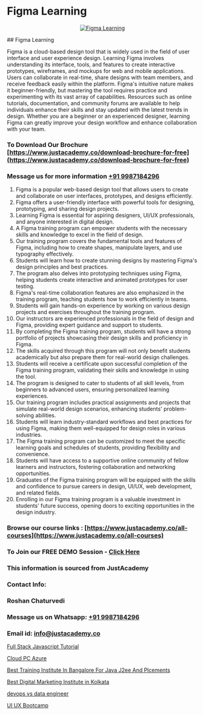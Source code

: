# Figma Learning

<p align="center">
  <a href="https://justacademy.co/course-detail/figma-training">
    <img src="https://justacademy.co/storage2/course_image/1677062509_course_image.webp" alt="Figma Learning">
  </a>
</p>
## Figma Learning

Figma is a cloud-based design tool that is widely used in the field of user interface and user experience design. Learning Figma involves understanding its interface, tools, and features to create interactive prototypes, wireframes, and mockups for web and mobile applications. Users can collaborate in real-time, share designs with team members, and receive feedback easily within the platform. Figma's intuitive nature makes it beginner-friendly, but mastering the tool requires practice and experimenting with its vast array of capabilities. Resources such as online tutorials, documentation, and community forums are available to help individuals enhance their skills and stay updated with the latest trends in design. Whether you are a beginner or an experienced designer, learning Figma can greatly improve your design workflow and enhance collaboration with your team.
### To Download Our Brochure [https://www.justacademy.co/download-brochure-for-free](https://www.justacademy.co/download-brochure-for-free)
### Message us for more information [+91 9987184296](https://api.whatsapp.com/send?phone=919987184296)
1) Figma is a popular web-based design tool that allows users to create and collaborate on user interfaces, prototypes, and designs efficiently.
2) Figma offers a user-friendly interface with powerful tools for designing, prototyping, and sharing design projects.
3) Learning Figma is essential for aspiring designers, UI/UX professionals, and anyone interested in digital design.
4) A Figma training program can empower students with the necessary skills and knowledge to excel in the field of design.
5) Our training program covers the fundamental tools and features of Figma, including how to create shapes, manipulate layers, and use typography effectively.
6) Students will learn how to create stunning designs by mastering Figma's design principles and best practices.
7) The program also delves into prototyping techniques using Figma, helping students create interactive and animated prototypes for user testing.
8) Figma's real-time collaboration features are also emphasized in the training program, teaching students how to work efficiently in teams.
9) Students will gain hands-on experience by working on various design projects and exercises throughout the training program.
10) Our instructors are experienced professionals in the field of design and Figma, providing expert guidance and support to students.
11) By completing the Figma training program, students will have a strong portfolio of projects showcasing their design skills and proficiency in Figma.
12) The skills acquired through this program will not only benefit students academically but also prepare them for real-world design challenges.
13) Students will receive a certificate upon successful completion of the Figma training program, validating their skills and knowledge in using the tool.
14) The program is designed to cater to students of all skill levels, from beginners to advanced users, ensuring personalized learning experiences.
15) Our training program includes practical assignments and projects that simulate real-world design scenarios, enhancing students' problem-solving abilities.
16) Students will learn industry-standard workflows and best practices for using Figma, making them well-equipped for design roles in various industries.
17) The Figma training program can be customized to meet the specific learning goals and schedules of students, providing flexibility and convenience.
18) Students will have access to a supportive online community of fellow learners and instructors, fostering collaboration and networking opportunities.
19) Graduates of the Figma training program will be equipped with the skills and confidence to pursue careers in design, UI/UX, web development, and related fields.
20) Enrolling in our Figma training program is a valuable investment in students' future success, opening doors to exciting opportunities in the design industry.

### Browse our course links : [https://www.justacademy.co/all-courses](https://www.justacademy.co/all-courses) 
### To Join our FREE DEMO Session - [Click Here](https://www.justacademy.co/register-for-course-demo)


### This information is sourced from JustAcademy
### Contact Info:
### Roshan Chaturvedi
### Message us on Whatsapp: [+91 9987184296](https://api.whatsapp.com/send?phone=919987184296)
### Email id: [info@justacademy.co](mailto:info@justacademy.co)
                
[Full Stack Javascript Tutorial](https://www.linkedin.com/pulse/full-stack-javascript-tutorial-justacademy-beangaluru-ebl4c/)

[Cloud PC Azure](https://www.linkedin.com/pulse/cloud-pc-azure-justacademy-sunnyvale-binlc?trackingId=%2Brs%2BACWz9rVSG0vbrmz35Q%3D%3D&lipi=urn%3Ali%3Apage%3Ad_flagship3_company_admin%3BJVVM%2Fef%2BR3WBKPYq3pagGw%3D%3D)

[Best Training Institute In Bangalore For Java J2ee And Plcements](https://medium.com/@justacademytraining/best-training-institute-in-bangalore-for-java-j2ee-and-plcements-d250b1f6f08e)

[Best Digital Marketing Institute in Kolkata](https://medium.com/@mahi3106/best-digital-marketing-institute-in-kolkata-5192d1714b33)

[devops vs data engineer](https://justacademyin.github.io/justacademy/devops-vs-data-engineer)

[UI UX Bootcamp](https://justacademyin.github.io/justacademy/ui-ux-bootcamp)

